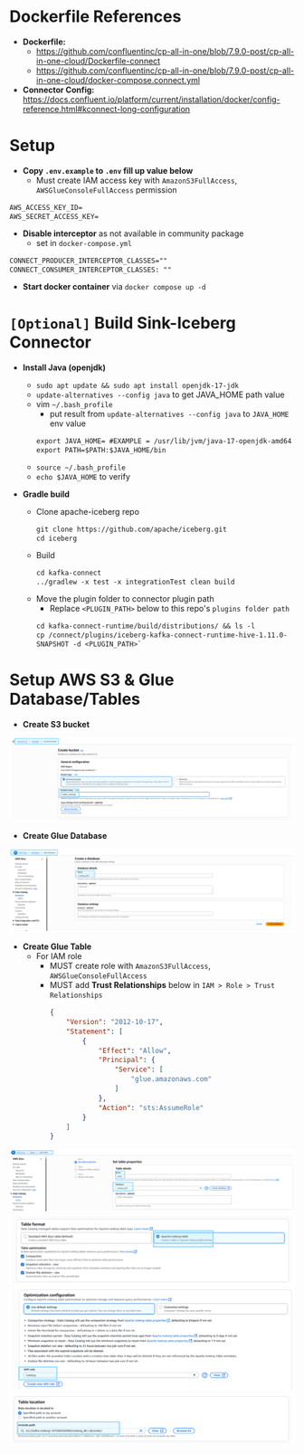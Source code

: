 # Dockerfile References
- **Dockerfile:** 
    - https://github.com/confluentinc/cp-all-in-one/blob/7.9.0-post/cp-all-in-one-cloud/Dockerfile-connect
    - https://github.com/confluentinc/cp-all-in-one/blob/7.9.0-post/cp-all-in-one-cloud/docker-compose.connect.yml
- **Connector Config:** https://docs.confluent.io/platform/current/installation/docker/config-reference.html#kconnect-long-configuration

# Setup
- **Copy `.env.example` to `.env` fill up value below**
    - Must create IAM access key with `AmazonS3FullAccess`, `AWSGlueConsoleFullAccess` permission
```properties
AWS_ACCESS_KEY_ID= 
AWS_SECRET_ACCESS_KEY=
```
- **Disable interceptor** as not available in community package
    - set in `docker-compose.yml`
```properties
CONNECT_PRODUCER_INTERCEPTOR_CLASSES=""
CONNECT_CONSUMER_INTERCEPTOR_CLASSES: ""
```
- **Start docker container** via `docker compose up -d`

# `[Optional]` Build Sink-Iceberg Connector
- **Install Java (openjdk)**
    - `sudo apt update && sudo apt install openjdk-17-jdk`
    - `update-alternatives --config java` to get JAVA_HOME path value
    - vim `~/.bash_profile`
        - put result from `update-alternatives --config java` to `JAVA_HOME` env value
        ```shell
        export JAVA_HOME= #EXAMPLE = /usr/lib/jvm/java-17-openjdk-amd64
        export PATH=$PATH:$JAVA_HOME/bin
        ```
    - `source ~/.bash_profile`
    - `echo $JAVA_HOME` to verify

- **Gradle build**
    - Clone apache-iceberg repo
        ```shell
        git clone https://github.com/apache/iceberg.git
        cd iceberg
        ```
    - Build
        ```shell
        cd kafka-connect
        ../gradlew -x test -x integrationTest clean build
        ```
    - Move the plugin folder to connector plugin path
        - Replace `<PLUGIN_PATH>` below to this repo's `plugins folder path`
        ```shell
        cd kafka-connect-runtime/build/distributions/ && ls -l
        cp /connect/plugins/iceberg-kafka-connect-runtime-hive-1.11.0-SNAPSHOT -d <PLUGIN_PATH>`
        ```


# Setup AWS S3 & Glue Database/Tables
- **Create S3 bucket**

![Image](./assets/6.PNG)

- **Create Glue Database**

![Image](./assets/7.PNG)

- **Create Glue Table**
    - For IAM role
        - MUST create role with `AmazonS3FullAccess`, `AWSGlueConsoleFullAccess` 
        - MUST add **Trust Relationships** below in `IAM > Role > Trust Relationships`
            ```json
            {
                "Version": "2012-10-17",
                "Statement": [
                    {
                        "Effect": "Allow",
                        "Principal": {
                            "Service": [
                                "glue.amazonaws.com"
                            ]
                        },
                        "Action": "sts:AssumeRole"
                    }
                ]
            }
            ```
![Image](./assets/8.PNG)
![Image](./assets/9.PNG)
![Image](./assets/10.PNG)
![Image](./assets/11.PNG)
